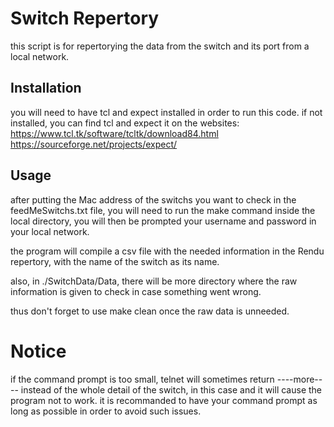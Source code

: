 # Switch Repertory

this script is for repertorying the data from the switch and its port from a local network.

## Installation

you will need to have tcl and expect installed in order to run this code.
if not installed, you can find tcl and expect it on the websites:
https://www.tcl.tk/software/tcltk/download84.html
https://sourceforge.net/projects/expect/

## Usage

after putting the Mac address of the switchs you want to check in the feedMeSwitchs.txt file, 
you will need to run the make command inside the local directory, you will then be prompted 
your username and password in your local network.

the program will compile a csv file with the needed information in the Rendu repertory, with
the name of the switch as its name.

also, in ./SwitchData/Data, there will be more directory where the raw information is given to
check in case something went wrong.

thus don't forget to use make clean once the raw data is unneeded.

# Notice

if the command prompt is too small, telnet will sometimes return ----more---- instead of the 
whole detail of the switch, in this case and it will cause the program not to work.
it is recommanded to have your command prompt as long as possible in order to avoid such issues.
